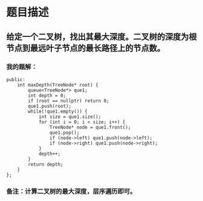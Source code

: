 # 题目描述
## 给定一个二叉树，找出其最大深度。二叉树的深度为根节点到最远叶子节点的最长路径上的节点数。
### 我的题解：
```class Solution {
public:
    int maxDepth(TreeNode* root) {
        queue<TreeNode*> que1;
        int depth = 0;
        if (root == nullptr) return 0;
        que1.push(root);
        while(!que1.empty()) {
            int size = que1.size();
            for (int i = 0; i < size; i++) {
                TreeNode* node = que1.front();
                que1.pop();
                if (node->left) que1.push(node->left);
                if (node->right) que1.push(node->right);
            }
            depth++;
        }
        return depth;
    }
};
```
### **备注**：计算二叉树的最大深度，层序遍历即可。